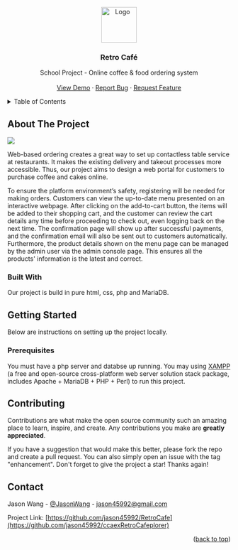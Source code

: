 <div id="top"></div>

<!-- PROJECT SHIELDS -->
<!-- [![Contributors][contributors-shield]][contributors-url]
[![Forks][forks-shield]][forks-url]
[![Stargazers][stars-shield]][stars-url]
[![Issues][issues-shield]][issues-url]
[![LinkedIn][linkedin-shield]][linkedin-url]
 -->

<!-- PROJECT LOGO -->
<br />
<div align="center">
  <a href="https://github.com/jason45992/RetroCafe">
    <img src="RetroCafe/logo_dark.png" alt="Logo" width="80" height="80">
  </a>

  <h3 align="center">Retro Café</h3>

  <p align="center">
    School Project - Online coffee & food ordering system
    <br />
    <br />
    <a href="https://github.com/jason45992/RetroCafe">View Demo</a>
    ·
    <a href="https://github.com/jason45992/RetroCafe/issues">Report Bug</a>
    ·
    <a href="https://github.com/jason45992/RetroCafe/issues">Request Feature</a>
  </p>
  </p>
</div>



<!-- TABLE OF CONTENTS -->
<details>
  <summary>Table of Contents</summary>
  <ol>
    <li>
      <a href="#about-the-project">About The Project</a>
      <ul>
        <li><a href="#built-with">Built With</a></li>
      </ul>
    </li>
    <li>
      <a href="#getting-started">Getting Started</a>
      <ul>
        <li><a href="#prerequisites">Prerequisites</a></li>
        <li><a href="#installation">Installation</a></li>
      </ul>
    </li>
    <li><a href="#contributing">Contributing</a></li>
    <li><a href="#contact">Contact</a></li>
    <li><a href="#acknowledgments">Acknowledgments</a></li>
  </ol>
</details>



<!-- ABOUT THE PROJECT -->
## About The Project

<!-- [![Product Name Screen Shot][product-screenshot]](https://example.com) -->
<img src="RetroCafe/intro.png">

Web-based ordering creates a great way to set up contactless table service at restaurants. It makes the existing delivery and takeout processes more accessible. Thus, our project aims to design a web portal for customers to purchase coffee and cakes online. 

To ensure the platform environment’s safety, registering will be needed for making orders. Customers can view the up-to-date menu presented on an interactive webpage. After clicking on the add-to-cart button, the items will be added to their shopping cart, and the customer can review the cart details any time before proceeding to check out, even logging back on the next time. The confirmation page will show up after successful payments, and the confirmation email will also be sent out to customers automatically. Furthermore, the product details shown on the menu page can be managed by the admin user via the admin console page. This ensures all the products' information is the latest and correct.


### Built With

Our project is build in pure html, css, php and MariaDB.


<!-- GETTING STARTED -->
## Getting Started

Below are instructions on setting up the project locally.

### Prerequisites
You must have a php server and databse up running.
You may using [XAMPP](https://www.apachefriends.org/) (a free and open-source cross-platform web server solution stack package, includes Apache + MariaDB + PHP + Perl) to run this project.


<!-- CONTRIBUTING -->
## Contributing

Contributions are what make the open source community such an amazing place to learn, inspire, and create. Any contributions you make are **greatly appreciated**.

If you have a suggestion that would make this better, please fork the repo and create a pull request. You can also simply open an issue with the tag "enhancement".
Don't forget to give the project a star! Thanks again!

<!-- CONTACT -->
## Contact

Jason Wang - [@JasonWang](https://www.linkedin.com/in/jasonnw/) - jason45992@gmail.com

Project Link: [https://github.com/jason45992/RetroCafe](https://github.com/jason45992/ccaexRetroCafeplorer)

<p align="right">(<a href="#top">back to top</a>)</p>


<!-- MARKDOWN LINKS & IMAGES -->
<!-- https://www.markdownguide.org/basic-syntax/#reference-style-links -->
[contributors-shield]: https://img.shields.io/github/contributors/othneildrew/Best-README-Template.svg?style=for-the-badge
[contributors-url]: https://github.com/jason45992/ccaexplorer/graphs/contributors
[forks-shield]: https://img.shields.io/github/forks/othneildrew/Best-README-Template.svg?style=for-the-badge
[forks-url]: https://github.com/jason45992/ccaexplorer/network/members
[stars-shield]: https://img.shields.io/github/stars/othneildrew/Best-README-Template.svg?style=for-the-badge
[stars-url]: https://github.com/jason45992/ccaexplorer/stargazers
[issues-shield]: https://img.shields.io/github/issues/othneildrew/Best-README-Template.svg?style=for-the-badge
[issues-url]: https://github.com/jason45992/ccaexplorer/issues
[license-shield]: https://img.shields.io/github/license/othneildrew/Best-README-Template.svg?style=for-the-badge
[linkedin-shield]: https://img.shields.io/badge/-LinkedIn-black.svg?style=for-the-badge&logo=linkedin&colorB=555
[linkedin-url]: https://www.linkedin.com/in/jasonnw/
[product-screenshot]: images/screenshot.png
